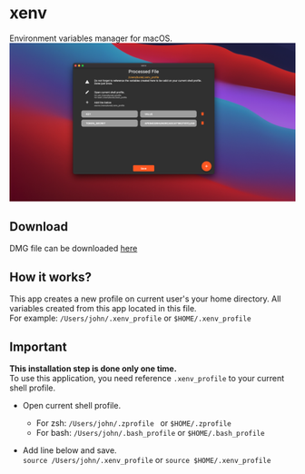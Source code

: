 # xenv
Environment variables manager for macOS.
![](https://github.com/bdemirpolat/xenv/blob/main/app_screenshot.png?raw=true)
## Download
DMG file can be downloaded [here](https://github.com/bdemirpolat/xenv/raw/main/xenv-Installer.dmg)

## How it works?

This app creates a new profile on current user's your home directory. All variables created from this app located in
this file.
<br>For example:
```/Users/john/.xenv_profile``` or ```$HOME/.xenv_profile```

## Important
<b>This installation step is done only one time.</b><br>
To use this application, you need reference ```.xenv_profile``` to your current shell profile.

- Open current shell profile.
    - For zsh: ```/Users/john/.zprofile ``` or ```$HOME/.zprofile```
    - For bash: ```/Users/john/.bash_profile``` or ```$HOME/.bash_profile```
    

- Add line below and save.<br>
  ```source /Users/john/.xenv_profile``` or ```source $HOME/.xenv_profile```
